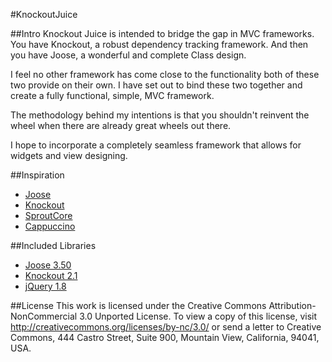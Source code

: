 #KnockoutJuice

##Intro
Knockout Juice is intended to bridge the gap in MVC frameworks.
You have Knockout, a robust dependency tracking framework. And then
you have Joose, a wonderful and complete Class design.

I feel no other framework has come close to the functionality
both of these two provide on their own. I have set out to bind
these two together and create a fully functional, simple, MVC
framework.

The methodology behind my intentions is that you shouldn't
reinvent the wheel when there are already great wheels out there.

I hope to incorporate a completely seamless framework that allows
for widgets and view designing.

##Inspiration
- [Joose](http://code.google.com/p/joose-js/)
- [Knockout](http://knockoutjs.com/)
- [SproutCore](http://sproutcore.com/)
- [Cappuccino](http://cappuccino.org/)

##Included Libraries
- [Joose 3.50](http://code.google.com/p/joose-js/)
- [Knockout 2.1](http://knockoutjs.com/)
- [jQuery 1.8](http://jquery.com)

##License
This work is licensed under the Creative Commons Attribution-NonCommercial 3.0 Unported License. To view a copy of this license, visit http://creativecommons.org/licenses/by-nc/3.0/ or send a letter to Creative Commons, 444 Castro Street, Suite 900, Mountain View, California, 94041, USA.